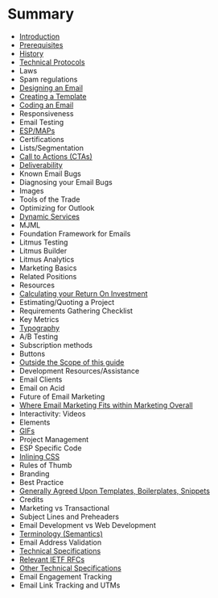 # Summary

* [Introduction](README.md)
* [Prerequisites](prerequisites.md)
* [History](chapter1.md)
* [Technical Protocols](protocols.md)
* Laws
* Spam regulations
* [Designing an Email](designing-an-email.md)
* [Creating a Template](creating-a-template.md)
* [Coding an Email](coding-an-email.md)
* Responsiveness
* Email Testing
* [ESP\/MAPs](espmaps.md)
* Certifications
* Lists\/Segmentation
* [Call to Actions \(CTAs\)](call-to-actions.md)
* [Deliverability](deliverability.md)
* Known Email Bugs
* Diagnosing your Email Bugs
* Images
* Tools of the Trade
* Optimizing for Outlook
* [Dynamic Services](dynamic-services.md)
* MJML
* Foundation Framework for Emails
* Litmus Testing
* Litmus Builder
* Litmus Analytics
* Marketing Basics
* Related Positions
* Resources
* [Calculating your Return On Investment](calculating-roi.md)
* Estimating\/Quoting a Project
* Requirements Gathering Checklist
* Key Metrics
* [Typography](typography.md)
* A\/B Testing
* Subscription methods
* Buttons
* [Outside the Scope of this guide](outside-the-scope-of-this-guide.md)
* Development Resources\/Assistance
* Email Clients
* Email on Acid
* Future of Email Marketing
* [Where Email Marketing Fits within Marketing Overall](where-email-marketing-fits-within-marketing-overall.md)
* Interactivity: Videos
* Elements
* [GIFs](interactivity-gifs.md)
* Project Management
* ESP Specific Code
* [Inlining CSS](inlining-css.md)
* Rules of Thumb
* Branding
* Best Practice
* [Generally Agreed Upon Templates, Boilerplates, Snippets](generally-agreed-upon-templates-boilerplates-snippets.md)
* Credits
* Marketing vs Transactional
* Subject Lines and Preheaders
* Email Development vs Web Development
* [Terminology \(Semantics\)](terminology-semantics.md)
* Email Address Validation
* [Technical Specifications](technical-specifications.md)
* [Relevant IETF RFCs](relevant-ietf-rfcs.md)
* [Other Technical Specifications](other-technical-specifications.md)
* Email Engagement Tracking
* Email Link Tracking and UTMs

